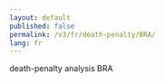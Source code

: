 ```yaml
---
layout: default
published: false
permalink: /v3/fr/death-penalty/BRA/
lang: fr
---
```


death-penalty analysis BRA
